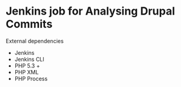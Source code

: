 # Jenkins job for Analysing Drupal Commits

External dependencies

* Jenkins
* Jenkins CLI
* PHP 5.3 +
* PHP XML
* PHP Process
